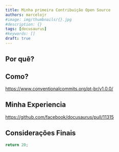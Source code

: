 ```yaml
---
title: Minha primeira Contribuição Open Source
authors: marcelojr
#image: img/thumbnails/{}.jpg
#description: {}
tags: [docusaurus]
#keywords: []
draft: true
---
```


## Por quê?

## Como?

https://www.conventionalcommits.org/pt-br/v1.0.0/

## Minha Experiencia

https://github.com/facebook/docusaurus/pull/11315

## Considerações Finais

<!-- truncate -->

```js
return 20;
```
